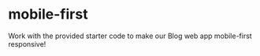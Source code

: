 # mobile-first
Work with the provided starter code to make our Blog web app mobile-first responsive!
